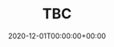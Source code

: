 ---
title: "TBC"
date: 2020-12-01T00:00:00+00:00
# image: "images/badges/azure-solutions-architect-expert.jpg"
image: "images/portfolio/terraform-databricks-labs-portfolio1.png"
categories: ["Azure"]
description: "This is meta description."
draft: true
# url: "blog"

# project_info:
# - name: "Client"
#   icon: "fas fa-user"
#   content: "John Doe"
# - name: "Project Link"
#   icon: "fas fa-link"
#   content: "https://examplesite.com/"
# - name: "New Item"
#   icon: "fas fa-globe"
#   content: "Add whatever you want"
# - name: "Loop Item"
#   icon: "fas fa-redo"
#   content: "This is in a loop"
---